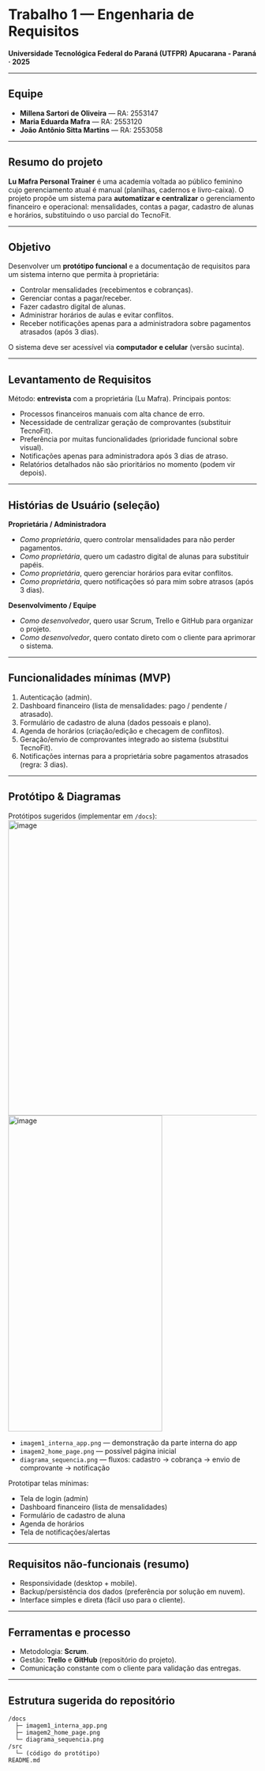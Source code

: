 # Trabalho 1 — Engenharia de Requisitos

**Universidade Tecnológica Federal do Paraná (UTFPR)**
**Apucarana - Paraná · 2025**

---

## Equipe

* **Millena Sartori de Oliveira** — RA: 2553147
* **Maria Eduarda Mafra** — RA: 2553120
* **João Antônio Sitta Martins** — RA: 2553058

---

## Resumo do projeto

**Lu Mafra Personal Trainer** é uma academia voltada ao público feminino cujo gerenciamento atual é manual (planilhas, cadernos e livro-caixa). O projeto propõe um sistema para **automatizar e centralizar** o gerenciamento financeiro e operacional: mensalidades, contas a pagar, cadastro de alunas e horários, substituindo o uso parcial do TecnoFit.

---

## Objetivo

Desenvolver um **protótipo funcional** e a documentação de requisitos para um sistema interno que permita à proprietária:

* Controlar mensalidades (recebimentos e cobranças).
* Gerenciar contas a pagar/receber.
* Fazer cadastro digital de alunas.
* Administrar horários de aulas e evitar conflitos.
* Receber notificações apenas para a administradora sobre pagamentos atrasados (após 3 dias).

O sistema deve ser acessível via **computador e celular** (versão sucinta).

---

## Levantamento de Requisitos

Método: **entrevista** com a proprietária (Lu Mafra).
Principais pontos:

* Processos financeiros manuais com alta chance de erro.
* Necessidade de centralizar geração de comprovantes (substituir TecnoFit).
* Preferência por muitas funcionalidades (prioridade funcional sobre visual).
* Notificações apenas para administradora após 3 dias de atraso.
* Relatórios detalhados não são prioritários no momento (podem vir depois).

---

## Histórias de Usuário (seleção)

**Proprietária / Administradora**

* *Como proprietária*, quero controlar mensalidades para não perder pagamentos.
* *Como proprietária*, quero um cadastro digital de alunas para substituir papéis.
* *Como proprietária*, quero gerenciar horários para evitar conflitos.
* *Como proprietária*, quero notificações só para mim sobre atrasos (após 3 dias).

**Desenvolvimento / Equipe**

* *Como desenvolvedor*, quero usar Scrum, Trello e GitHub para organizar o projeto.
* *Como desenvolvedor*, quero contato direto com o cliente para aprimorar o sistema.

---

## Funcionalidades mínimas (MVP)

1. Autenticação (admin).
2. Dashboard financeiro (lista de mensalidades: pago / pendente / atrasado).
3. Formulário de cadastro de aluna (dados pessoais e plano).
4. Agenda de horários (criação/edição e checagem de conflitos).
5. Geração/envio de comprovantes integrado ao sistema (substitui TecnoFit).
6. Notificações internas para a proprietária sobre pagamentos atrasados (regra: 3 dias).

---

## Protótipo & Diagramas

Protótipos sugeridos (implementar em `/docs`):
<img width="1099" height="597" alt="image" src="https://github.com/user-attachments/assets/80d77090-db6c-4aa0-ad66-46a764085a12" />
<img width="312" height="639" alt="image" src="https://github.com/user-attachments/assets/4e4f4b1b-7e08-421e-807f-b6fe1da973ce" />
* `imagem1_interna_app.png` — demonstração da parte interna do app
* `imagem2_home_page.png` — possível página inicial
* `diagrama_sequencia.png` — fluxos: cadastro → cobrança → envio de comprovante → notificação

Prototipar telas mínimas:

* Tela de login (admin)
* Dashboard financeiro (lista de mensalidades)
* Formulário de cadastro de aluna
* Agenda de horários
* Tela de notificações/alertas

---

## Requisitos não-funcionais (resumo)

* Responsividade (desktop + mobile).
* Backup/persistência dos dados (preferência por solução em nuvem).
* Interface simples e direta (fácil uso para o cliente).

---

## Ferramentas e processo

* Metodologia: **Scrum**.
* Gestão: **Trello** e **GitHub** (repositório do projeto).
* Comunicação constante com o cliente para validação das entregas.

---

## Estrutura sugerida do repositório

```
/docs
  ├─ imagem1_interna_app.png
  ├─ imagem2_home_page.png
  └─ diagrama_sequencia.png
/src
  └─ (código do protótipo)
README.md
